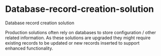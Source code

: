# Database-record-creation-solution
Database record creation solution

Production solutions often rely on databases to store configuration / other related information. As these
solutions are upgraded they might require existing records to be updated or new records inserted to
support enhanced functionality.
